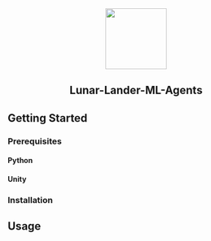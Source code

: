 <div align="center">
  <img width=120 src="./Assets/Art/Textures/Ship_Color.png">
   <h2>Lunar-Lander-ML-Agents</h2>
</div>

## Getting Started

### Prerequisites

#### Python

#### Unity

### Installation

## Usage
